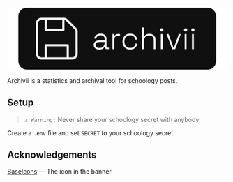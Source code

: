 ![Archivii](./images/banner.png)

Archivii is a statistics and archival tool for schoology posts.

## Setup
> `⚠ Warning:` Never share your schoology secret with anybody

Create a `.env` file and set `SECRET` to your schoology secret. 


## Acknowledgements

[BaseIcons](https://basicons.xyz/) — The icon in the banner